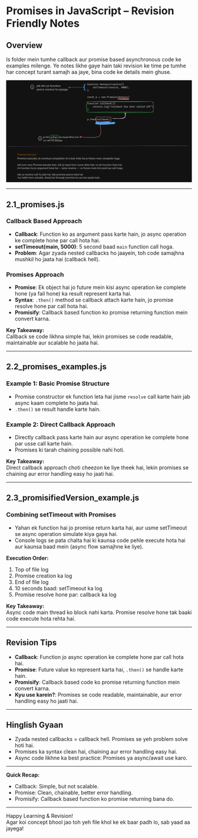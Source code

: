 # Promises in JavaScript – Revision Friendly Notes

## Overview

Is folder mein tumhe callback aur promise based asynchronous code ke examples milenge. Ye notes likhe gaye hain taki revision ke time pe tumhe har concept turant samajh aa jaye, bina code ke details mein ghuse.



 ![Promises Flowchart](promises.png)

---

## 2.1_promises.js

### Callback Based Approach

- **Callback**: Function ko as argument pass karte hain, jo async operation ke complete hone par call hota hai.
- **setTimeout(main, 5000)**: 5 second baad `main` function call hoga.
- **Problem**: Agar zyada nested callbacks ho jaayein, toh code samajhna mushkil ho jaata hai (callback hell).

### Promises Approach

- **Promise**: Ek object hai jo future mein kisi async operation ke complete hone (ya fail hone) ka result represent karta hai.
- **Syntax**: `.then()` method se callback attach karte hain, jo promise resolve hone par call hota hai.
- **Promisify**: Callback based function ko promise returning function mein convert karna.

**Key Takeaway:**  
Callback se code likhna simple hai, lekin promises se code readable, maintainable aur scalable ho jaata hai.

---

## 2.2_promises_examples.js

### Example 1: Basic Promise Structure

- Promise constructor ek function leta hai jisme `resolve` call karte hain jab async kaam complete ho jaata hai.
- `.then()` se result handle karte hain.

### Example 2: Direct Callback Approach

- Directly callback pass karte hain aur async operation ke complete hone par usse call karte hain.
- Promises ki tarah chaining possible nahi hoti.

**Key Takeaway:**  
Direct callback approach choti cheezon ke liye theek hai, lekin promises se chaining aur error handling easy ho jaati hai.

---

## 2.3_promisifiedVersion_example.js

### Combining setTimeout with Promises

- Yahan ek function hai jo promise return karta hai, aur usme setTimeout se async operation simulate kiya gaya hai.
- Console logs se pata chalta hai ki kaunsa code pehle execute hota hai aur kaunsa baad mein (async flow samajhne ke liye).

**Execution Order:**
1. Top of file log
2. Promise creation ka log
3. End of file log
4. 10 seconds baad: setTimeout ka log
5. Promise resolve hone par: callback ka log

**Key Takeaway:**  
Async code main thread ko block nahi karta. Promise resolve hone tak baaki code execute hota rehta hai.

---

## Revision Tips

- **Callback**: Function jo async operation ke complete hone par call hota hai.
- **Promise**: Future value ko represent karta hai, `.then()` se handle karte hain.
- **Promisify**: Callback based code ko promise returning function mein convert karna.
- **Kyu use karein?**: Promises se code readable, maintainable, aur error handling easy ho jaati hai.

---

## Hinglish Gyaan

- Zyada nested callbacks = callback hell. Promises se yeh problem solve hoti hai.
- Promises ka syntax clean hai, chaining aur error handling easy hai.
- Async code likhne ka best practice: Promises ya async/await use karo.

---

**Quick Recap:**  
- Callback: Simple, but not scalable.
- Promise: Clean, chainable, better error handling.
- Promisify: Callback based function ko promise returning bana do.

---

Happy Learning & Revision!  
Agar koi concept bhool jao toh yeh file khol ke ek baar padh lo, sab yaad aa jayega!
